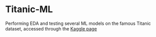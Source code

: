 # Titanic-ML
Performing EDA and testing several ML models on the famous Titanic dataset, accessed through the [Kaggle page](https://www.kaggle.com/c/titanic)
